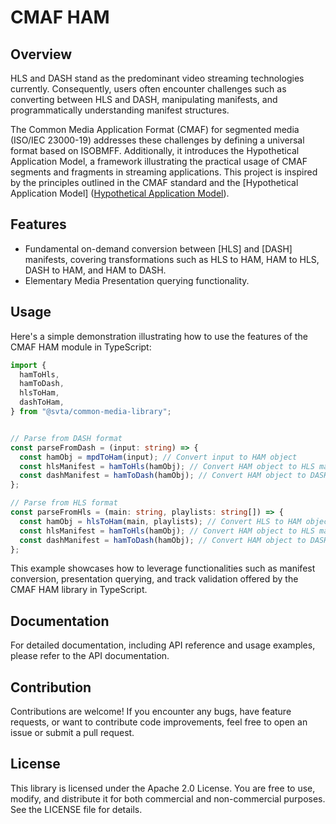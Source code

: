 # CMAF HAM 

## Overview 

HLS and DASH stand as the predominant video streaming technologies currently. Consequently, users often encounter challenges such as converting between HLS and DASH, manipulating manifests, and programmatically understanding manifest structures.

The Common Media Application Format (CMAF) for segmented media (ISO/IEC 23000-19) addresses these challenges by defining a universal format based on ISOBMFF. Additionally, it introduces the Hypothetical Application Model, a framework illustrating the practical usage of CMAF segments and fragments in streaming applications. This project is inspired by the principles outlined in the CMAF standard and the [Hypothetical Application Model] ([Hypothetical Application Model](https://cdn.cta.tech/cta/media/media/resources/standards/cta-5005-a-final.pdf)).

## Features 

* Fundamental on-demand conversion between [HLS] and [DASH] manifests, covering transformations such as HLS to HAM, HAM to HLS, DASH to HAM, and HAM to DASH.
* Elementary Media Presentation querying functionality.

## Usage 

Here's a simple demonstration illustrating how to use the features of the CMAF HAM module in TypeScript:



```typescript
import {
  hamToHls,
  hamToDash,
  hlsToHam,
  dashToHam,
} from "@svta/common-media-library";


// Parse from DASH format
const parseFromDash = (input: string) => {
  const hamObj = mpdToHam(input); // Convert input to HAM object
  const hlsManifest = hamToHls(hamObj); // Convert HAM object to HLS manifest
  const dashManifest = hamToDash(hamObj); // Convert HAM object to DASH manifest
};

// Parse from HLS format
const parseFromHls = (main: string, playlists: string[]) => {
  const hamObj = hlsToHam(main, playlists); // Convert HLS to HAM object
  const hlsManifest = hamToHls(hamObj); // Convert HAM object to HLS manifest
  const dashManifest = hamToDash(hamObj); // Convert HAM object to DASH manifest
};

```

This example showcases how to leverage functionalities such as manifest conversion, presentation querying, and track validation offered by the CMAF HAM library in TypeScript.

## Documentation

For detailed documentation, including API reference and usage examples, please refer to the API documentation.

## Contribution

Contributions are welcome! If you encounter any bugs, have feature requests, or want to contribute code improvements, feel free to open an issue or submit a pull request.

## License

This library is licensed under the Apache 2.0 License. You are free to use, modify, and distribute it for both commercial and non-commercial purposes. See the LICENSE file for details.
